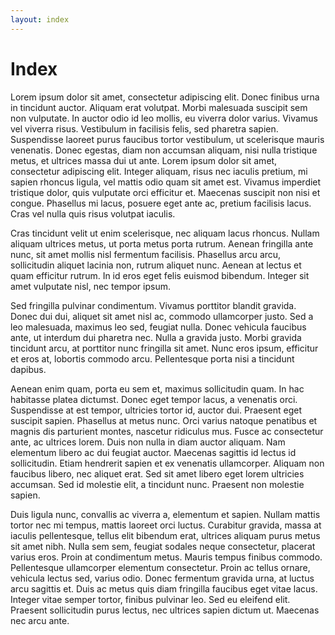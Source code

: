 ```yaml
---
layout: index
---
```

# Index

Lorem ipsum dolor sit amet, consectetur adipiscing elit. Donec finibus urna in tincidunt auctor. Aliquam erat volutpat. Morbi malesuada suscipit sem non vulputate. In auctor odio id leo mollis, eu viverra dolor varius. Vivamus vel viverra risus. Vestibulum in facilisis felis, sed pharetra sapien. Suspendisse laoreet purus faucibus tortor vestibulum, ut scelerisque mauris venenatis. Donec egestas, diam non accumsan aliquam, nisi nulla tristique metus, et ultrices massa dui ut ante. Lorem ipsum dolor sit amet, consectetur adipiscing elit. Integer aliquam, risus nec iaculis pretium, mi sapien rhoncus ligula, vel mattis odio quam sit amet est. Vivamus imperdiet tristique dolor, quis vulputate orci efficitur et. Maecenas suscipit non nisi et congue. Phasellus mi lacus, posuere eget ante ac, pretium facilisis lacus. Cras vel nulla quis risus volutpat iaculis.

Cras tincidunt velit ut enim scelerisque, nec aliquam lacus rhoncus. Nullam aliquam ultrices metus, ut porta metus porta rutrum. Aenean fringilla ante nunc, sit amet mollis nisl fermentum facilisis. Phasellus arcu arcu, sollicitudin aliquet lacinia non, rutrum aliquet nunc. Aenean at lectus et quam efficitur rutrum. In id eros eget felis euismod bibendum. Integer sit amet vulputate nisl, nec tempor ipsum.

Sed fringilla pulvinar condimentum. Vivamus porttitor blandit gravida. Donec dui dui, aliquet sit amet nisl ac, commodo ullamcorper justo. Sed a leo malesuada, maximus leo sed, feugiat nulla. Donec vehicula faucibus ante, ut interdum dui pharetra nec. Nulla a gravida justo. Morbi gravida tincidunt arcu, at porttitor nunc fringilla sit amet. Nunc eros ipsum, efficitur et eros at, lobortis commodo arcu. Pellentesque porta nisi a tincidunt dapibus.

Aenean enim quam, porta eu sem et, maximus sollicitudin quam. In hac habitasse platea dictumst. Donec eget tempor lacus, a venenatis orci. Suspendisse at est tempor, ultricies tortor id, auctor dui. Praesent eget suscipit sapien. Phasellus at metus nunc. Orci varius natoque penatibus et magnis dis parturient montes, nascetur ridiculus mus. Fusce ac consectetur ante, ac ultrices lorem. Duis non nulla in diam auctor aliquam. Nam elementum libero ac dui feugiat auctor. Maecenas sagittis id lectus id sollicitudin. Etiam hendrerit sapien et ex venenatis ullamcorper. Aliquam non faucibus libero, nec aliquet erat. Sed sit amet libero eget lorem ultricies accumsan. Sed id molestie elit, a tincidunt nunc. Praesent non molestie sapien.

Duis ligula nunc, convallis ac viverra a, elementum et sapien. Nullam mattis tortor nec mi tempus, mattis laoreet orci luctus. Curabitur gravida, massa at iaculis pellentesque, tellus elit bibendum erat, ultrices aliquam purus metus sit amet nibh. Nulla sem sem, feugiat sodales neque consectetur, placerat varius eros. Proin at condimentum metus. Mauris tempus finibus commodo. Pellentesque ullamcorper elementum consectetur. Proin ac tellus ornare, vehicula lectus sed, varius odio. Donec fermentum gravida urna, at luctus arcu sagittis et. Duis ac metus quis diam fringilla faucibus eget vitae lacus. Integer vitae semper tortor, finibus pulvinar leo. Sed eu eleifend elit. Praesent sollicitudin purus lectus, nec ultrices sapien dictum ut. Maecenas nec arcu ante.

